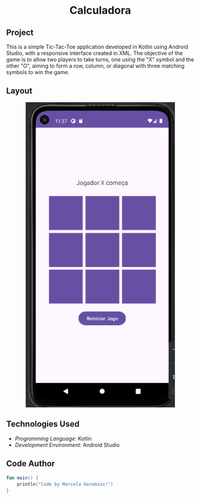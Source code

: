 <h1 align="center">Calculadora</h1>

## Project
This is a simple Tic-Tac-Toe application developed in Kotlin using Android Studio, with a responsive interface created in XML. The objective of the game is to allow two players to take turns, one using the "X" symbol and the other "O", aiming to form a row, column, or diagonal with three matching symbols to win the game.
## Layout
<div align="center">
  <img src="./imagens/TicTacToe.png" alt="App Screenshot" width="400"/>
</div>

## Technologies Used
- *Programming Language:* Kotlin
- *Development Environment:* Android Studio

## Code Author
```kotlin
fun main() {
    println("Code by Marcela Geremias!")
}